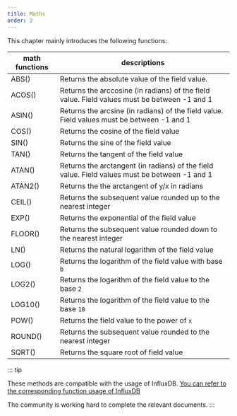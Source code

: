 ```yaml
---
title: Maths
order: 2
---
```


This chapter mainly introduces the following functions:

| math functions | descriptions |
| --- | --- | 
| ABS() | Returns the absolute value of the field value. |
| ACOS() | Returns the arccosine (in radians) of the field value. Field values must be between -1 and 1 | 
| ASIN() | Returns the arcsine (in radians) of the field value. Field values must be between -1 and 1 |
| COS() | Returns the cosine of the field value |
| SIN()	| Returns the sine of the field value |
| TAN()	| Returns the tangent of the field value |
| ATAN() |Returns the arctangent (in radians) of the field value. Field values must be between -1 and 1|
|ATAN2() | Returns the the arctangent of y/x in radians |
| CEIL() | Returns the subsequent value rounded up to the nearest integer |
|EXP() | Returns the exponential of the field value |
| FLOOR()| Returns the subsequent value rounded down to the nearest integer |
| LN() | Returns the natural logarithm of the field value |
| LOG()	| Returns the logarithm of the field value with base ```b``` |
| LOG2()| Returns the logarithm of the field value to the base ```2``` |
| LOG10()| Returns the logarithm of the field value to the base ```10``` |
| POW() | Returns the field value to the power of ```x``` |
| ROUND()| Returns the subsequent value rounded to the nearest integer |
| SQRT() | Returns the square root of field value |

::: tip

These methods are compatible with the usage of InfluxDB. [You can refer to the corresponding function usage of InfluxDB](https://docs.influxdata.com/influxdb/v1.8/query_language/functions/#content)

The community is working hard to complete the relevant documents.
:::

